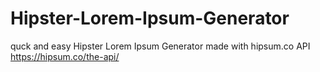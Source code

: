 # Hipster-Lorem-Ipsum-Generator
quck and easy Hipster Lorem Ipsum Generator made with hipsum.co API
https://hipsum.co/the-api/
